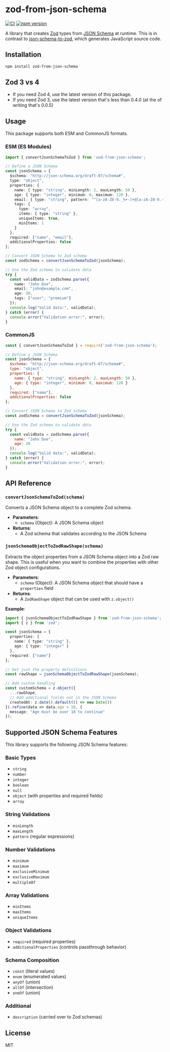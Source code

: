 # zod-from-json-schema

[![CI](https://github.com/glideapps/zod-from-json-schema/actions/workflows/ci.yml/badge.svg)](https://github.com/glideapps/zod-from-json-schema/actions/workflows/ci.yml)
[![npm version](https://img.shields.io/npm/v/zod-from-json-schema.svg)](https://www.npmjs.com/package/zod-from-json-schema)

A library that creates [Zod](https://github.com/colinhacks/zod) types from [JSON Schema](https://json-schema.org/) at runtime.  This is in contrast to [json-schema-to-zod](https://www.npmjs.com/package/json-schema-to-zod), which generates JavaScript source code.

## Installation

```bash
npm install zod-from-json-schema
```

## Zod 3 vs 4

- If you need Zod 4, use the latest version of this package.
- If you need Zod 3, use the latest version that's less than 0.4.0 (at the of writing that's 0.0.5)

## Usage

This package supports both ESM and CommonJS formats.

### ESM (ES Modules)

```typescript
import { convertJsonSchemaToZod } from 'zod-from-json-schema';

// Define a JSON Schema
const jsonSchema = {
  $schema: "http://json-schema.org/draft-07/schema#",
  type: "object",
  properties: {
    name: { type: "string", minLength: 2, maxLength: 50 },
    age: { type: "integer", minimum: 0, maximum: 120 },
    email: { type: "string", pattern: "^[a-zA-Z0-9._%+-]+@[a-zA-Z0-9.-]+\\.[a-zA-Z]{2,}$" },
    tags: {
      type: "array",
      items: { type: "string" },
      uniqueItems: true,
      minItems: 1
    }
  },
  required: ["name", "email"],
  additionalProperties: false
};

// Convert JSON Schema to Zod schema
const zodSchema = convertJsonSchemaToZod(jsonSchema);

// Use the Zod schema to validate data
try {
  const validData = zodSchema.parse({
    name: "John Doe",
    email: "john@example.com",
    age: 30,
    tags: ["user", "premium"]
  });
  console.log("Valid data:", validData);
} catch (error) {
  console.error("Validation error:", error);
}
```

### CommonJS

```javascript
const { convertJsonSchemaToZod } = require('zod-from-json-schema');

// Define a JSON Schema
const jsonSchema = {
  $schema: "http://json-schema.org/draft-07/schema#",
  type: "object",
  properties: {
    name: { type: "string", minLength: 2, maxLength: 50 },
    age: { type: "integer", minimum: 0, maximum: 120 }
  },
  required: ["name"],
  additionalProperties: false
};

// Convert JSON Schema to Zod schema
const zodSchema = convertJsonSchemaToZod(jsonSchema);

// Use the Zod schema to validate data
try {
  const validData = zodSchema.parse({
    name: "John Doe",
    age: 30
  });
  console.log("Valid data:", validData);
} catch (error) {
  console.error("Validation error:", error);
}
```

## API Reference

### `convertJsonSchemaToZod(schema)`

Converts a JSON Schema object to a complete Zod schema.

- **Parameters**:
  - `schema` (Object): A JSON Schema object
- **Returns**:
  - A Zod schema that validates according to the JSON Schema

### `jsonSchemaObjectToZodRawShape(schema)`

Extracts the object properties from a JSON Schema object into a Zod raw shape. This is useful when you want to combine the properties with other Zod object configurations.

- **Parameters**:
  - `schema` (Object): A JSON Schema object that should have a `properties` field
- **Returns**:
  - A `ZodRawShape` object that can be used with `z.object()`

**Example**:

```typescript
import { jsonSchemaObjectToZodRawShape } from 'zod-from-json-schema';
import { z } from 'zod';

const jsonSchema = {
  properties: {
    name: { type: "string" },
    age: { type: "integer" }
  },
  required: ["name"]
};

// Get just the property definitions
const rawShape = jsonSchemaObjectToZodRawShape(jsonSchema);

// Add custom handling
const customSchema = z.object({
  ...rawShape,
  // Add additional fields not in the JSON Schema
  createdAt: z.date().default(() => new Date())
}).refine(data => data.age > 18, {
  message: "Age must be over 18 to continue"
});
```

## Supported JSON Schema Features

This library supports the following JSON Schema features:

### Basic Types
- `string`
- `number`
- `integer`
- `boolean`
- `null`
- `object` (with properties and required fields)
- `array`

### String Validations
- `minLength`
- `maxLength`
- `pattern` (regular expressions)

### Number Validations
- `minimum`
- `maximum`
- `exclusiveMinimum`
- `exclusiveMaximum`
- `multipleOf`

### Array Validations
- `minItems`
- `maxItems`
- `uniqueItems`

### Object Validations
- `required` (required properties)
- `additionalProperties` (controls passthrough behavior)

### Schema Composition
- `const` (literal values)
- `enum` (enumerated values)
- `anyOf` (union)
- `allOf` (intersection)
- `oneOf` (union)

### Additional
- `description` (carried over to Zod schemas)

## License

MIT
